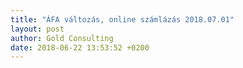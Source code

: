 ```yaml
---
title: "ÁFA változás, online számlázás 2018.07.01"
layout: post
author: Gold Consulting
date: 2018-06-22 13:53:52 +0200
---
```

